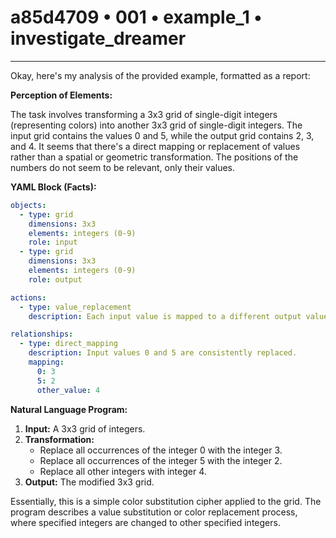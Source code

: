 # a85d4709 • 001 • example_1 • investigate_dreamer

---
Okay, here's my analysis of the provided example, formatted as a report:

**Perception of Elements:**

The task involves transforming a 3x3 grid of single-digit integers (representing colors) into another 3x3 grid of single-digit integers. The input grid contains the values 0 and 5, while the output grid contains 2, 3, and 4. It seems that there's a direct mapping or replacement of values rather than a spatial or geometric transformation. The positions of the numbers do not seem to be relevant, only their values.

**YAML Block (Facts):**



```yaml
objects:
  - type: grid
    dimensions: 3x3
    elements: integers (0-9)
    role: input
  - type: grid
    dimensions: 3x3
    elements: integers (0-9)
    role: output

actions:
  - type: value_replacement
    description: Each input value is mapped to a different output value.

relationships:
  - type: direct_mapping
    description: Input values 0 and 5 are consistently replaced.
    mapping:
      0: 3
      5: 2
      other_value: 4

```



**Natural Language Program:**

1.  **Input:** A 3x3 grid of integers.
2.  **Transformation:**
    *   Replace all occurrences of the integer 0 with the integer 3.
    *   Replace all occurrences of the integer 5 with the integer 2.
    *   Replace all other integers with integer 4.
3.  **Output:** The modified 3x3 grid.

Essentially, this is a simple color substitution cipher applied to the grid. The program describes a value substitution or color replacement process, where specified integers are changed to other specified integers.


